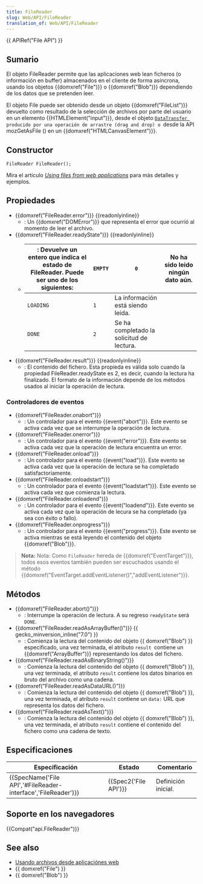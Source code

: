 ```yaml
---
title: FileReader
slug: Web/API/FileReader
translation_of: Web/API/FileReader
---
```

{{ APIRef("File API") }}

## Sumario

El objeto FileReader permite que las aplicaciones web lean ficheros (o información en buffer) almacenados en el cliente de forma asíncrona, usando los objetos {{domxref("File")}} o {{domxref("Blob")}} dependiendo de los datos que se pretenden leer.

El objeto File puede ser obtenido desde un objeto {{domxref("FileList")}} devuelto como resultado de la selección de archivos por parte del usuario en un elemento {{HTMLElement("input")}}, desde el objeto [`DataTransfer `](/es/docs/Web/API/DataTransfer)`producido por una operación de arrastre (drag and drop) o `desde la API mozGetAsFile () en un {{domxref("HTMLCanvasElement")}}.

## Constructor

    FileReader FileReader();

Mira el artículo _[Using files from web applications](/es/docs/Using_files_from_web_applications)_ para más detalles y ejemplos.

## Propiedades

- {{domxref("FileReader.error")}} {{readonlyinline}}
  - : Un {{domxref("DOMError")}} que representa el error que ocurrió al momento de leer el archivo.
- {{domxref("FileReader.readyState")}} {{readonlyinline}}
  - | : Devuelve un entero que indica el estado de FileReader. Puede ser uno de los siguientes: | `EMPTY` | `0`                                       | No ha sido leido ningún dato aún. |
    | ----------------------------------------------------------------------------------------- | ------- | ----------------------------------------- | --------------------------------- |
    | `LOADING`                                                                                 | `1`     | La información está siendo leída.         |
    | `DONE`                                                                                    | `2`     | Se ha completado la solicitud de lectura. |
- {{domxref("FileReader.result")}} {{readonlyinline}}
  - : El contenido del fichero. Esta propieda es válida solo cuando la propiedad FileReader.readyState es 2, es decir, cuando la lectura ha finalizado. El formato de la información depende de los métodos usados al iniciar la operación de lectura.

### Controladores de eventos

- {{domxref("FileReader.onabort")}}
  - : Un controlador para el evento {{event("abort")}}. Este evento se activa cada vez que se interrumpe la operación de lectura.
- {{domxref("FileReader.onerror")}}
  - : Un controlador para el evento {{event("error")}}. Este evento se activa cada vez que la operación de lectura encuentra un error.
- {{domxref("FileReader.onload")}}
  - : Un controlador para el evento {{event("load")}}. Este evento se activa cada vez que la operación de lectura se ha completado satisfactoriamente.
- {{domxref("FileReader.onloadstart")}}
  - : Un controlador para el evento {{event("loadstart")}}. Este evento se activa cada vez que comienza la lectura.
- {{domxref("FileReader.onloadend")}}
  - : Un controlador para el evento {{event("loadend")}}. Este evento se activa cada vez que la operación de lecura se ha completado (ya sea con éxito o fallo).
- {{domxref("FileReader.onprogress")}}
  - : Un controlador para el evento {{event("progress")}}. Este evento se activa mientras se está leyendo el contenido del objeto {{domxref("Blob")}}.

> **Nota:** Nota: Como `FileReader` hereda de {{domxref("EventTarget")}}, todos esos eventos también pueden ser escuchados usando el método {{domxref("EventTarget.addEventListener()","addEventListener")}}.

## Métodos

- {{domxref("FileReader.abort()")}}
  - : Interrumpe la operación de lectura. A su regreso `readyState` será `DONE`.
- {{domxref("FileReader.readAsArrayBuffer()")}} {{ gecko_minversion_inline("7.0") }}
  - : Comienza la lectura del contenido del objeto {{ domxref("Blob") }} especificado, una vez terminada, el atributo `result `contiene un {{domxref("ArrayBuffer")}} representando los datos del fichero.
- {{domxref("FileReader.readAsBinaryString()")}}
  - : Comienza la lectura del contenido del objeto {{ domxref("Blob") }}, una vez terminada, el atributo `result` contiene los datos binarios en bruto del archivo como una cadena.
- {{domxref("FileReader.readAsDataURL()")}}
  - : Comienza la lectura del contenido del objeto {{ domxref("Blob") }}, una vez terminada, el atributo `result` contiene un `data:` URL que representa los datos del fichero.
- {{domxref("FileReader.readAsText()")}}
  - : Comienza la lectura del contenido del objeto {{ domxref("Blob") }}, una vez terminada, el atributo `result` contiene el contenido del fichero como una cadena de texto.

## Especificaciones

| Especificación                                                                   | Estado                       | Comentario          |
| -------------------------------------------------------------------------------- | ---------------------------- | ------------------- |
| {{SpecName('File API','#FileReader-interface','FileReader')}} | {{Spec2('File API')}} | Definición inicial. |

## Soporte en los navegadores

{{Compat("api.FileReader")}}

## See also

- [Usando archivos desde aplicaciónes web](/en/Using_files_from_web_applications "en/Using files from web applications")
- {{ domxref("File") }}
- {{ domxref("Blob") }}
